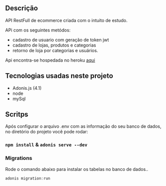 ## Descrição

API RestFull de ecommerce criada com o intuito de estudo.

APi com os seguintes metódos:

* cadastro de usuario com geração de token jwt
* cadastro de lojas, produtos e categorias
* retorno de loja por categorias e usuários.

Api encontra-se hospedada no heroku [aqui](https://tpdc.herokuapp.com/)


## Tecnologias usadas neste projeto

* Adonis.js (4.1)
* node
* mySql

## Scritps

Após configurar o arquivo .env com as informação do seu banco de dados, no diretório do projeto você pode rodar:


### `npm install` & `adonis serve --dev`


### Migrations

Rode o comando abaixo para instalar os tabelas no banco de dados..

```js
adonis migration:run
```
